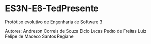 # ES3N-E6-TedPresente
Protótipo evolutivo de Engenharia de Software 3 

Autores:
Andreson Correia de Souza
Elcio
Lucas Pedro de Freitas
Luiz Felipe de Macedo Santos
Regiane
